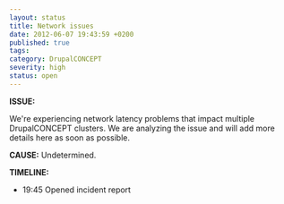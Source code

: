 ```yaml
---
layout: status
title: Network issues
date: 2012-06-07 19:43:59 +0200
published: true
tags: 
category: DrupalCONCEPT
severity: high
status: open
---
```


**ISSUE:** 

We're experiencing network latency problems that impact multiple DrupalCONCEPT clusters. We are analyzing the issue and will add more details here as soon as possible.

**CAUSE:** Undetermined.

**TIMELINE:**

* 19:45 Opened incident report
